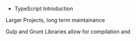 - TypeScript Introduction 

Larger Projects, long term maintainance

Gulp and Grunt Libraries allow for compilation and 